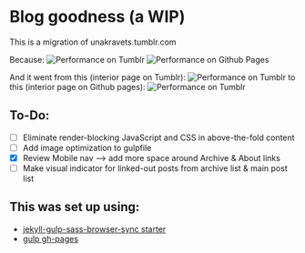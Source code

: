 # Blog goodness (a WIP)

This is a migration of unakravets.tumblr.com

Because:
![Performance on Tumblr](http://una.github.io/images/perf-tumblr.gif)
![Performance on Github Pages](http://una.github.io/images/perf-gh.gif)

And it went from this (interior page on Tumblr):
![Performance on Tumblr](http://una.github.io/images/interior-tumblr.gif)
to this (interior page on Github pages):
![Performance on Tumblr](http://una.github.io/images/interior-gh.gif)

## To-Do:

- [ ] Eliminate render-blocking JavaScript and CSS in above-the-fold content
- [ ] Add image optimization to gulpfile
- [x] Review Mobile nav --> add more space around Archive & About links
- [ ] Make visual indicator for linked-out posts from archive list & main post list

## This was set up using:
 - [jekyll-gulp-sass-browser-sync starter](https://github.com/shakyShane/jekyll-gulp-sass-browser-sync)
 - [gulp gh-pages](https://github.com/rowoot/gulp-gh-pages)
